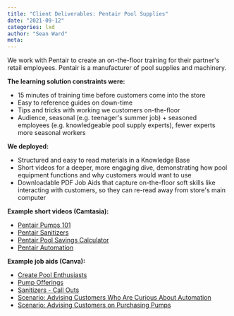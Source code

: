 ```yaml
---
title: "Client Deliverables: Pentair Pool Supplies"
date: "2021-09-12"
categories: lxd 
author: "Sean Ward"
meta:
--- 
```


We work with Pentair to create an on-the-floor training for their partner's retail employees. Pentair is a manufacturer of pool supplies and machinery. 

**The learning solution constraints were:** 
- 15 minutes of training time before customers come into the store
- Easy to reference guides on down-time
- Tips and tricks with working we customers on-the-floor
- Audience, seasonal (e.g. teenager's summer job) + seasoned employees (e.g. knowledgeable pool supply experts), fewer experts more seasonal workers

**We deployed:**
- Structured and easy to read materials in a Knowledge Base
- Short videos for a deeper, more engaging dive, demonstrating how pool equipment functions and why customers would want to use
- Downloadable PDF Job Aids that capture on-the-floor soft skills like interacting with customers, so they can re-read away from store's main computer

**Example short videos (Camtasia):**
- [Pentair Pumps 101](https://youtu.be/260DZmGVV78)
- [Pentair Sanitizers](https://youtu.be/UnPMymaIm0U)
- [Pentair Pool Savings Calculator](https://youtu.be/xAyO35BPj6s)
- [Pentair Automation](https://youtu.be/JjV9SGBJxKs)

**Example job aids (Canva):**
- [Create Pool Enthusiasts](/documents/[Pentair]CreatePoolEnthusiastsFullPage.pdf)
- [Pump Offerings](/documents/[Pentair]PumpOfferings.pdf)
- [Sanitizers - Call Outs](/documents/[Pentair]SanitizerModule-AdvisoryCallOuts.pdf)
- [Scenario: Advising Customers Who Are Curious About Automation](/documents/[Pentair]Scenario-AdvisingCustomers.pdf)
- [Scenario: Advising Customers on Purchasing Pumps](/documents/[Pentair]Scenario-AdvisingCustomersonPurchasingPumps.pdf)
